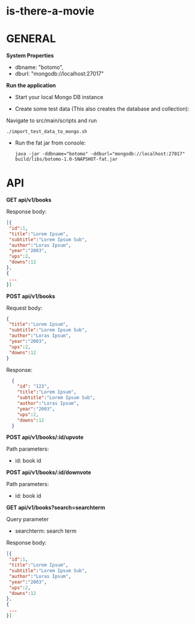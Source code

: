 # is-there-a-movie

GENERAL
=======

**System Properties**

- dbname: "botomo",
- dburl:  "mongodb://localhost:27017" 

**Run the application**

- Start your local Mongo DB instance

- Create some test data (This also creates the database and collection):

Navigate to src/main/scripts and run

  ```shell
  ./import_test_data_to_mongo.sh
  ```

- Run the fat jar from console:

  ```shell
  java -jar -ddbname="botomo" -ddburl="mongodb://localhost:27017" build/libs/botomo-1.0-SNAPSHOT-fat.jar
  ```

API
===
**GET api/v1/books**
 
Response body:
   ```json
  [{
    "id":1,
    "title":"Lorem Ipsum",
    "subtitle":"Lorem Ipsum Sub",
    "author":"Loras Ipsum",
    "year":"2003",
    "ups":2,
    "downs":12
  },
  {
    ...
  }]
  ```

**POST api/v1/books**
 
Request body:
   ```json
  {
    "title":"Lorem Ipsum",
    "subtitle":"Lorem Ipsum Sub",
    "author":"Loras Ipsum",
    "year":"2003",
    "ups":2,
    "downs":12
  }
  ```

  Response:
  ```json
    {
      "id": "123",
      "title":"Lorem Ipsum",
      "subtitle":"Lorem Ipsum Sub",
      "author":"Loras Ipsum",
      "year":"2003",
      "ups":2,
      "downs":12
    }
  ```

**POST api/v1/books/:id/upvote**

Path parameters:
- id: book id

**POST api/v1/books/:id/downvote**

Path parameters:
- id: book id

**GET api/v1/books?search=searchterm**

Query parameter
- searchterm: search term

Response body:
   ```json
  [{
    "id":1,
    "title":"Lorem Ipsum",
    "subtitle":"Lorem Ipsum Sub",
    "author":"Loras Ipsum",
    "year":"2003",
    "ups":2,
    "downs":12
  },
  {
    ...
  }]
  ```
